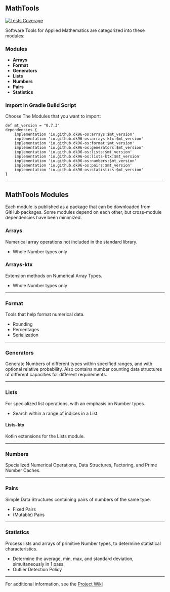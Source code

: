 ## MathTools
[![Tests Coverage](https://github.com/DK96-OS/MathTools/actions/workflows/ci_run.yml/badge.svg?branch=master)](https://github.com/DK96-OS/MathTools/actions/workflows/ci_run.yml)

Software Tools for Applied Mathematics are categorized into these modules:
### Modules
- __Arrays__
- __Format__
- __Generators__
- __Lists__
- __Numbers__
- __Pairs__
- __Statistics__

### Import in Gradle Build Script
Choose The Modules that you want to import:

	def mt_version = "0.7.3"
	dependencies {
		implementation 'io.github.dk96-os:arrays:$mt_version'
		implementation 'io.github.dk96-os:arrays-ktx:$mt_version'
		implementation 'io.github.dk96-os:format:$mt_version'
		implementation 'io.github.dk96-os:generators:$mt_version'
		implementation 'io.github.dk96-os:lists:$mt_version'
		implementation 'io.github.dk96-os:lists-ktx:$mt_version'
		implementation 'io.github.dk96-os:numbers:$mt_version'
		implementation 'io.github.dk96-os:pairs:$mt_version'
		implementation 'io.github.dk96-os:statistics:$mt_version'
	}

___

## MathTools Modules
Each module is published as a package that can be downloaded from GitHub packages.
Some modules depend on each other, but cross-module dependencies have been minimized.

### Arrays
Numerical array operations not included in the standard library.
- Whole Number types only

### Arrays-ktx
Extension methods on Numerical Array Types.
- Whole Number types only

___

### Format
Tools that help format numerical data.
- Rounding
- Percentages
- Serialization

___

### Generators
Generate Numbers of different types within specified ranges, and with optional relative probability.
Also contains number counting data structures of different capacities for different requirements.

___

### Lists
For specialized list operations, with an emphasis on Number types.
- Search within a range of indices in a List.

#### Lists-ktx
Kotlin extensions for the Lists module.

___

### Numbers
Specialized Numerical Operations, Data Structures, Factoring, and Prime Number Caches.

___

### Pairs
Simple Data Structures containing pairs of numbers of the same type.
- Fixed Pairs
- (Mutable) Pairs
___

### Statistics
Process lists and arrays of primitive Number types, to determine statistical characteristics.
- Determine the average, min, max, and standard deviation, simultaneously in 1 pass.
- Outlier Detection Policy

____
For additional information, see the [Project Wiki](https://github.com/DK96-OS/MathTools/wiki)
